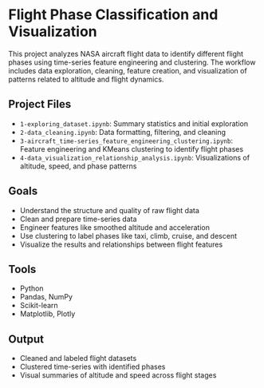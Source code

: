 # Flight Phase Classification and Visualization

This project analyzes NASA aircraft flight data to identify different flight phases using time-series feature engineering and clustering. The workflow includes data exploration, cleaning, feature creation, and visualization of patterns related to altitude and flight dynamics.

## Project Files

- `1-exploring_dataset.ipynb`: Summary statistics and initial exploration
- `2-data_cleaning.ipynb`: Data formatting, filtering, and cleaning
- `3-aircraft_time-series_feature_engineering_clustering.ipynb`: Feature engineering and KMeans clustering to identify flight phases
- `4-data_visualization_relationship_analysis.ipynb`: Visualizations of altitude, speed, and phase patterns

## Goals

- Understand the structure and quality of raw flight data
- Clean and prepare time-series data
- Engineer features like smoothed altitude and acceleration
- Use clustering to label phases like taxi, climb, cruise, and descent
- Visualize the results and relationships between flight features

## Tools

- Python
- Pandas, NumPy
- Scikit-learn
- Matplotlib, Plotly

## Output

- Cleaned and labeled flight datasets
- Clustered time-series with identified phases
- Visual summaries of altitude and speed across flight stages
